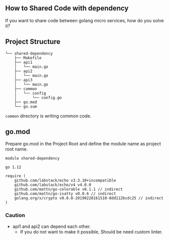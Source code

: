 ## How to Shared Code with dependency

If you want to share code between golang micro services, how do you solve it?

## Project Structure

```
└── shared-dependency
    ├── Makefile
    ├── api1
    │   └── main.go
    ├── api2
    │   └── main.go
    ├── api3
    │   └── main.go
    ├── common
    │   └── config
    │       └── config.go
    ├── go.mod
    └── go.sum
```

`common` directory is writing common code.

## go.mod

Prepare go.mod in the Project Root and define the module name as project root name.

```
module shared-dependency

go 1.12

require (
	github.com/labstack/echo v3.3.10+incompatible
	github.com/labstack/echo/v4 v4.0.0
	github.com/mattn/go-colorable v0.1.1 // indirect
	github.com/mattn/go-isatty v0.0.6 // indirect
	golang.org/x/crypto v0.0.0-20190228161510-8dd112bcdc25 // indirect
)
```

### Caution

- api1 and api2 can depend each other.
  - If you do not want to make it possible, Should be need custom linter.